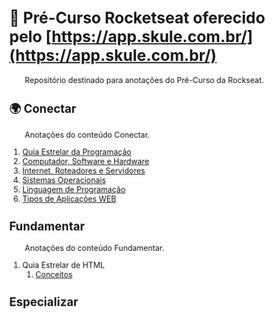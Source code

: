 # 🚀 Pré-Curso Rocketseat oferecido pelo [https://app.skule.com.br/](https://app.skule.com.br/)

&emsp;&emsp;Repositório destinado para anotações do Pré-Curso da Rockseat.  

## 🌍 Conectar 

&emsp;&emsp;Anotações do conteúdo Conectar. 

1. [Quia Estrelar da Programação](conectar/QuiaEstrelarDaProgramacao.md)
1. [Computador, Software e Hardware](conectar/PcSoftwareHardware.md)
1. [Internet, Roteadores e Servidores](conectar/InternetRoteadoresServidores.md)
1. [Sistemas Operacionais](conectar/SO.md)
1. [Linguagem de Programação](conectar/LinguagemDeProgramacao.md)
1. [Tipos de Aplicações WEB](conectar/TiposAplicacoesWEB.md)

## Fundamentar 

&emsp;&emsp;Anotações do conteúdo Fundamentar. 

1. Quia Estrelar de HTML
    1. [Conceitos](fundamentar/GuiaEstrelarHTML/Conceitos.md)

## Especializar

